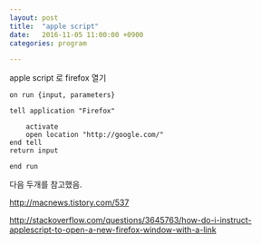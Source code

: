 ```yaml
---
layout: post
title:  "apple script"
date:   2016-11-05 11:00:00 +0900
categories: program

---
```



apple script 로 firefox 열기



>
	on run {input, parameters}
>	
	tell application "Firefox"
>		
		activate
		open location "http://google.com/"
	end tell
	return input
>	
	end run
	
	
	
다음 두개를 참고했음.
	
http://macnews.tistory.com/537

	
	
http://stackoverflow.com/questions/3645763/how-do-i-instruct-applescript-to-open-a-new-firefox-window-with-a-link